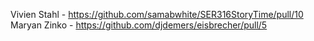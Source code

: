 
Vivien Stahl - https://github.com/samabwhite/SER316StoryTime/pull/10
Maryan Zinko - https://github.com/djdemers/eisbrecher/pull/5
